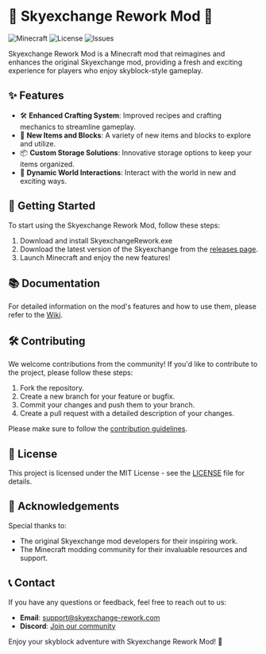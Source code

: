 # 🌌 Skyexchange Rework Mod 🌌

![Minecraft](https://img.shields.io/badge/Minecraft-1.10.2-blue)
![License](https://img.shields.io/github/license/SawnJaw/skyexchange-rework)
![Issues](https://img.shields.io/github/issues/SawnJaw/skyexchange-rework)

Skyexchange Rework Mod is a Minecraft mod that reimagines and enhances the original Skyexchange mod, providing a fresh and exciting experience for players who enjoy skyblock-style gameplay.

## ✨ Features

- 🛠️ **Enhanced Crafting System**: Improved recipes and crafting mechanics to streamline gameplay.
- 🌟 **New Items and Blocks**: A variety of new items and blocks to explore and utilize.
- 📦 **Custom Storage Solutions**: Innovative storage options to keep your items organized.
- 🌌 **Dynamic World Interactions**: Interact with the world in new and exciting ways.

## 🚀 Getting Started

To start using the Skyexchange Rework Mod, follow these steps:

1. Download and install SkyexchangeRework.exe
2. Download the latest version of the Skyexchange from the [releases page](https://www.curseforge.com/minecraft/modpacks/skyexchange).
4. Launch Minecraft and enjoy the new features!

## 📚 Documentation

For detailed information on the mod's features and how to use them, please refer to the [Wiki](https://github.com/SawnJaw/skyexchange-rework/wiki).

## 🛠️ Contributing

We welcome contributions from the community! If you'd like to contribute to the project, please follow these steps:

1. Fork the repository.
2. Create a new branch for your feature or bugfix.
3. Commit your changes and push them to your branch.
4. Create a pull request with a detailed description of your changes.

Please make sure to follow the [contribution guidelines](CONTRIBUTING.md).

## 📝 License

This project is licensed under the MIT License - see the [LICENSE](LICENSE) file for details.

## 🙏 Acknowledgements

Special thanks to:

- The original Skyexchange mod developers for their inspiring work.
- The Minecraft modding community for their invaluable resources and support.

## 📞 Contact

If you have any questions or feedback, feel free to reach out to us:

- **Email**: support@skyexchange-rework.com
- **Discord**: [Join our community](https://discord.gg/skyexchangerework)

Enjoy your skyblock adventure with Skyexchange Rework Mod! 🌟
